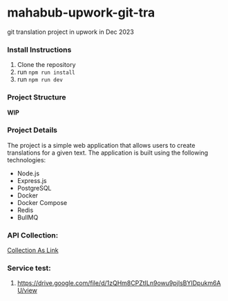 # mahabub-upwork-git-tra
git translation project in upwork in Dec 2023


### Install Instructions

1. Clone the repository
2. run `npm run install`
3. run `npm run dev`

### Project Structure
**WIP**

### Project Details

The project is a simple web application that allows users to create translations for a given text. The application is built using the following technologies:

- Node.js
- Express.js
- PostgreSQL
- Docker
- Docker Compose
- Redis
- BullMQ


### API Collection:
[Collection As Link](https://api.postman.com/collections/2329385-74c92df7-44c4-4595-bcff-e83401963536?access_key=PMAT-01HJTK05718KM9CPGA474PYFW5)


### Service test:
1. https://drive.google.com/file/d/1zQHm8CPZtILn9owu9pjIsBYIDpukm6AU/view
